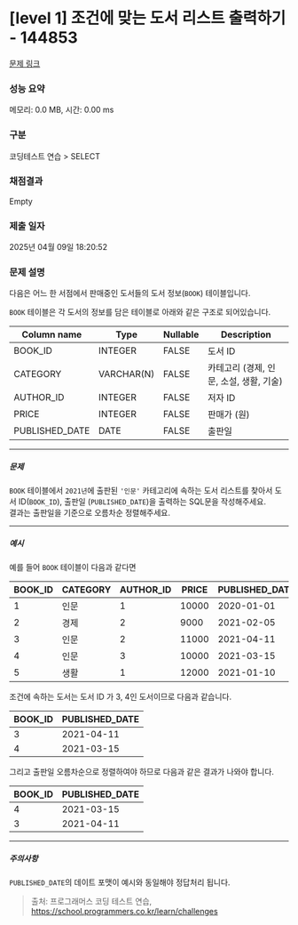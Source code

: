# [level 1] 조건에 맞는 도서 리스트 출력하기 - 144853 

[문제 링크](https://school.programmers.co.kr/learn/courses/30/lessons/144853) 

### 성능 요약

메모리: 0.0 MB, 시간: 0.00 ms

### 구분

코딩테스트 연습 > SELECT

### 채점결과

Empty

### 제출 일자

2025년 04월 09일 18:20:52

### 문제 설명

<p style="user-select: auto !important;">다음은 어느 한 서점에서 판매중인 도서들의 도서 정보(<code style="user-select: auto !important;">BOOK</code>) 테이블입니다.</p>

<p style="user-select: auto !important;"><code style="user-select: auto !important;">BOOK</code> 테이블은 각 도서의 정보를 담은 테이블로 아래와 같은 구조로 되어있습니다.</p>
<table class="table" style="user-select: auto !important;">
        <thead style="user-select: auto !important;"><tr style="user-select: auto !important;">
<th style="user-select: auto !important;">Column name</th>
<th style="user-select: auto !important;">Type</th>
<th style="user-select: auto !important;">Nullable</th>
<th style="user-select: auto !important;">Description</th>
</tr>
</thead>
        <tbody style="user-select: auto !important;"><tr style="user-select: auto !important;">
<td style="user-select: auto !important;">BOOK_ID</td>
<td style="user-select: auto !important;">INTEGER</td>
<td style="user-select: auto !important;">FALSE</td>
<td style="user-select: auto !important;">도서 ID</td>
</tr>
<tr style="user-select: auto !important;">
<td style="user-select: auto !important;">CATEGORY</td>
<td style="user-select: auto !important;">VARCHAR(N)</td>
<td style="user-select: auto !important;">FALSE</td>
<td style="user-select: auto !important;">카테고리 (경제, 인문, 소설, 생활, 기술)</td>
</tr>
<tr style="user-select: auto !important;">
<td style="user-select: auto !important;">AUTHOR_ID</td>
<td style="user-select: auto !important;">INTEGER</td>
<td style="user-select: auto !important;">FALSE</td>
<td style="user-select: auto !important;">저자 ID</td>
</tr>
<tr style="user-select: auto !important;">
<td style="user-select: auto !important;">PRICE</td>
<td style="user-select: auto !important;">INTEGER</td>
<td style="user-select: auto !important;">FALSE</td>
<td style="user-select: auto !important;">판매가 (원)</td>
</tr>
<tr style="user-select: auto !important;">
<td style="user-select: auto !important;">PUBLISHED_DATE</td>
<td style="user-select: auto !important;">DATE</td>
<td style="user-select: auto !important;">FALSE</td>
<td style="user-select: auto !important;">출판일</td>
</tr>
</tbody>
      </table>
<hr style="user-select: auto !important;">

<h5 style="user-select: auto !important;">문제</h5>

<p style="user-select: auto !important;"><code style="user-select: auto !important;">BOOK</code> 테이블에서 <code style="user-select: auto !important;">2021년</code>에 출판된 <code style="user-select: auto !important;">'인문'</code> 카테고리에 속하는 도서 리스트를 찾아서 도서 ID(<code style="user-select: auto !important;">BOOK_ID</code>), 출판일 (<code style="user-select: auto !important;">PUBLISHED_DATE</code>)을 출력하는 SQL문을 작성해주세요. <br style="user-select: auto !important;">
결과는 출판일을 기준으로 오름차순 정렬해주세요.</p>

<hr style="user-select: auto !important;">

<h5 style="user-select: auto !important;">예시</h5>

<p style="user-select: auto !important;">예를 들어 <code style="user-select: auto !important;">BOOK</code> 테이블이 다음과 같다면</p>
<table class="table" style="user-select: auto !important;">
        <thead style="user-select: auto !important;"><tr style="user-select: auto !important;">
<th style="user-select: auto !important;">BOOK_ID</th>
<th style="user-select: auto !important;">CATEGORY</th>
<th style="user-select: auto !important;">AUTHOR_ID</th>
<th style="user-select: auto !important;">PRICE</th>
<th style="user-select: auto !important;">PUBLISHED_DATE</th>
</tr>
</thead>
        <tbody style="user-select: auto !important;"><tr style="user-select: auto !important;">
<td style="user-select: auto !important;">1</td>
<td style="user-select: auto !important;">인문</td>
<td style="user-select: auto !important;">1</td>
<td style="user-select: auto !important;">10000</td>
<td style="user-select: auto !important;">2020-01-01</td>
</tr>
<tr style="user-select: auto !important;">
<td style="user-select: auto !important;">2</td>
<td style="user-select: auto !important;">경제</td>
<td style="user-select: auto !important;">2</td>
<td style="user-select: auto !important;">9000</td>
<td style="user-select: auto !important;">2021-02-05</td>
</tr>
<tr style="user-select: auto !important;">
<td style="user-select: auto !important;">3</td>
<td style="user-select: auto !important;">인문</td>
<td style="user-select: auto !important;">2</td>
<td style="user-select: auto !important;">11000</td>
<td style="user-select: auto !important;">2021-04-11</td>
</tr>
<tr style="user-select: auto !important;">
<td style="user-select: auto !important;">4</td>
<td style="user-select: auto !important;">인문</td>
<td style="user-select: auto !important;">3</td>
<td style="user-select: auto !important;">10000</td>
<td style="user-select: auto !important;">2021-03-15</td>
</tr>
<tr style="user-select: auto !important;">
<td style="user-select: auto !important;">5</td>
<td style="user-select: auto !important;">생활</td>
<td style="user-select: auto !important;">1</td>
<td style="user-select: auto !important;">12000</td>
<td style="user-select: auto !important;">2021-01-10</td>
</tr>
</tbody>
      </table>
<p style="user-select: auto !important;">조건에 속하는 도서는 도서 ID 가 3, 4인 도서이므로 다음과 같습니다.</p>
<table class="table" style="user-select: auto !important;">
        <thead style="user-select: auto !important;"><tr style="user-select: auto !important;">
<th style="user-select: auto !important;">BOOK_ID</th>
<th style="user-select: auto !important;">PUBLISHED_DATE</th>
</tr>
</thead>
        <tbody style="user-select: auto !important;"><tr style="user-select: auto !important;">
<td style="user-select: auto !important;">3</td>
<td style="user-select: auto !important;">2021-04-11</td>
</tr>
<tr style="user-select: auto !important;">
<td style="user-select: auto !important;">4</td>
<td style="user-select: auto !important;">2021-03-15</td>
</tr>
</tbody>
      </table>
<p style="user-select: auto !important;">그리고 출판일 오름차순으로 정렬하여야 하므로 다음과 같은 결과가 나와야 합니다.</p>
<table class="table" style="user-select: auto !important;">
        <thead style="user-select: auto !important;"><tr style="user-select: auto !important;">
<th style="user-select: auto !important;">BOOK_ID</th>
<th style="user-select: auto !important;">PUBLISHED_DATE</th>
</tr>
</thead>
        <tbody style="user-select: auto !important;"><tr style="user-select: auto !important;">
<td style="user-select: auto !important;">4</td>
<td style="user-select: auto !important;">2021-03-15</td>
</tr>
<tr style="user-select: auto !important;">
<td style="user-select: auto !important;">3</td>
<td style="user-select: auto !important;">2021-04-11</td>
</tr>
</tbody>
      </table>
<hr style="user-select: auto !important;">

<h5 style="user-select: auto !important;">주의사항</h5>

<p style="user-select: auto !important;"><code style="user-select: auto !important;">PUBLISHED_DATE</code>의 데이트 포맷이 예시와 동일해야 정답처리 됩니다.</p>


> 출처: 프로그래머스 코딩 테스트 연습, https://school.programmers.co.kr/learn/challenges